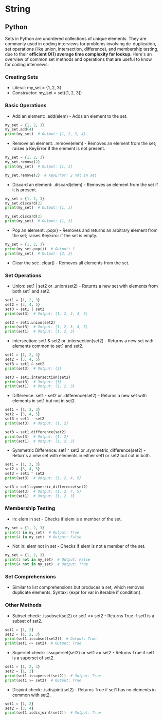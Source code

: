 # String

## Python

Sets in Python are unordered collections of unique elements. They are commonly used in coding interviews for problems involving de-duplication, set operations (like union, intersection, difference), and membership testing, due to their **efficient O(1) average time complexity for lookup**. Here's an overview of common set methods and operations that are useful to know for coding interviews:

### Creating Sets
- Literal: my_set = {1, 2, 3}
- Constructor: my_set = set([1, 2, 3])
### Basic Operations
- Add an element: .add(elem) - Adds an element to the set.
```python
my_set = {1, 2, 3}
my_set.add(4)
print(my_set)  # Output: {1, 2, 3, 4}
```
- Remove an element: .remove(elem) - Removes an element from the set; raises a KeyError if the element is not present.
```python
my_set = {1, 2, 3}
my_set.remove(2)
print(my_set)  # Output: {1, 3}

my_set.remove(2)  # KeyError: 2 not in set
```
- Discard an element: .discard(elem) - Removes an element from the set if it is present.
```python
my_set = {1, 2, 3}
my_set.discard(2)
print(my_set)  # Output: {1, 3}

my_set.discard(2)
print(my_set)  # Output: {1, 3}
```
- Pop an element: .pop() - Removes and returns an arbitrary element from the set; raises KeyError if the set is empty.
```python
my_set = {1, 2, 3}
print(my_set.pop())  # Output: 1
print(my_set)  # Output: {2, 3}
```
- Clear the set: .clear() - Removes all elements from the set.
### Set Operations
- Union: set1 | set2 or .union(set2) - Returns a new set with elements from both set1 and set2.
```python
set1 = {1, 2, 3}
set2 = {3, 4, 5}
set3 = set1 | set2
print(set3)  # Output: {1, 2, 3, 4, 5}

set3 = set1.union(set2)
print(set3)  # Output: {1, 2, 3, 4, 5}
print(set1)  # Output: {1, 2, 3}
```
- Intersection: set1 & set2 or .intersection(set2) - Returns a new set with elements common to set1 and set2.
```python
set1 = {1, 2, 3}
set2 = {3, 4, 5}
set3 = set1 & set2
print(set3)  # Output: {3}

set3 = set1.intersection(set2)
print(set3)  # Output: {3}
print(set1)  # Output: {1, 2, 3}
```

- Difference: set1 - set2 or .difference(set2) - Returns a new set with elements in set1 but not in set2.
```python
set1 = {1, 2, 3}
set2 = {3, 4, 5}
set3 = set1 - set2
print(set3)  # Output: {1, 2}

set3 = set1.difference(set2)
print(set3)  # Output: {1, 2}
print(set1)  # Output: {1, 2, 3}
```
- Symmetric Difference: set1 ^ set2 or .symmetric_difference(set2) - Returns a new set with elements in either set1 or set2 but not in both.
```python
set1 = {1, 2, 3}
set2 = {3, 4, 5}
set3 = set1 ^ set2
print(set3)  # Output: {1, 2, 4, 5}

set3 = set1.symmetric_difference(set2)
print(set3)  # Output: {1, 2, 4, 5}
print(set1)  # Output: {1, 2, 3}
```
### Membership Testing
- In: elem in set - Checks if elem is a member of the set.
```python
my_set = {1, 2, 3}
print(1 in my_set)  # Output: True
print(4 in my_set)  # Output: False
```
- Not in: elem not in set - Checks if elem is not a member of the set.
```python
my_set = {1, 2, 3}
print(1 not in my_set)  # Output: False
print(4 not in my_set)  # Output: True
```
### Set Comprehensions
- Similar to list comprehensions but produces a set, which removes duplicate elements. Syntax: {expr for var in iterable if condition}.
### Other Methods
- Subset check: .issubset(set2) or set1 <= set2 - Returns True if set1 is a subset of set2.
```python
set1 = {1, 2}
set2 = {1, 2, 3}
print(set1.issubset(set2))  # Output: True
print(set1 <= set2)  # Output: True
```
- Superset check: .issuperset(set2) or set1 >= set2 - Returns True if set1 is a superset of set2.
```python
set1 = {1, 2, 3}
set2 = {1, 2}
print(set1.issuperset(set2))  # Output: True
print(set1 >= set2)  # Output: True
```
- Disjoint check: .isdisjoint(set2) - Returns True if set1 has no elements in common with set2.
```python
set1 = {1, 2}
set2 = {3, 4}
print(set1.isdisjoint(set2))  # Output: True
```